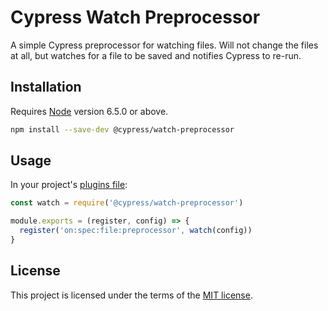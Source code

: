 # Cypress Watch Preprocessor

A simple Cypress preprocessor for watching files. Will not change the files at all, but watches for a file to be saved and notifies Cypress to re-run.

## Installation

Requires [Node](https://nodejs.org) version 6.5.0 or above.

```sh
npm install --save-dev @cypress/watch-preprocessor
```

## Usage

In your project's [plugins file](https://on.cypress.io/guides/guides/plugins.html):

```javascript
const watch = require('@cypress/watch-preprocessor')

module.exports = (register, config) => {
  register('on:spec:file:preprocessor', watch(config))
}
```

## License

This project is licensed under the terms of the [MIT license](/LICENSE.md).
